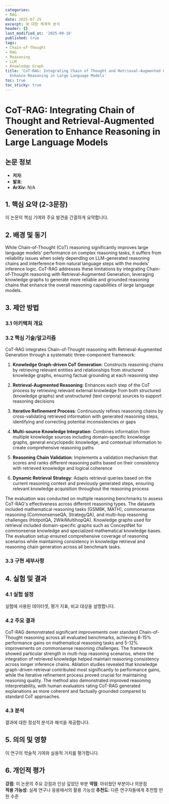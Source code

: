 ```yaml
---
categories:
- RAG
date: 2025-07-25
excerpt: 에 대한 체계적 분석
header: {}
last_modified_at: '2025-09-16'
published: true
tags:
- Chain-of-Thought
- RAG
- Reasoning
- LLM
- Knowledge Graph
title: 'CoT-RAG: Integrating Chain of Thought and Retrieval-Augmented Generation to
  Enhance Reasoning in Large Language Models'
toc: true
toc_sticky: true
---
```


# CoT-RAG: Integrating Chain of Thought and Retrieval-Augmented Generation to Enhance Reasoning in Large Language Models

## 논문 정보
- **저자**: 
- **발표**: 
- **ArXiv**: N/A

## 1. 핵심 요약 (2-3문장)
이 논문의 핵심 기여와 주요 발견을 간결하게 요약합니다.

## 2. 배경 및 동기
While Chain-of-Thought (CoT) reasoning significantly improves large language models' performance on complex reasoning tasks, it suffers from reliability issues when solely depending on LLM-generated reasoning chains and interference from natural language steps with the models' inference logic. CoT-RAG addresses these limitations by integrating Chain-of-Thought reasoning with Retrieval-Augmented Generation, leveraging knowledge graphs to generate more reliable and grounded reasoning chains that enhance the overall reasoning capabilities of large language models.

## 3. 제안 방법

### 3.1 아키텍처 개요


### 3.2 핵심 기술/알고리즘
CoT-RAG integrates Chain-of-Thought reasoning with Retrieval-Augmented Generation through a systematic three-component framework:

1. **Knowledge Graph-driven CoT Generation**: Constructs reasoning chains by retrieving relevant entities and relationships from structured knowledge graphs, ensuring factual grounding at each reasoning step

2. **Retrieval-Augmented Reasoning**: Enhances each step of the CoT process by retrieving relevant external knowledge from both structured (knowledge graphs) and unstructured (text corpora) sources to support reasoning decisions

3. **Iterative Refinement Process**: Continuously refines reasoning chains by cross-validating retrieved information with generated reasoning steps, identifying and correcting potential inconsistencies or gaps

4. **Multi-source Knowledge Integration**: Combines information from multiple knowledge sources including domain-specific knowledge graphs, general encyclopedic knowledge, and contextual information to create comprehensive reasoning paths

5. **Reasoning Chain Validation**: Implements a validation mechanism that scores and ranks different reasoning paths based on their consistency with retrieved knowledge and logical coherence

6. **Dynamic Retrieval Strategy**: Adapts retrieval queries based on the current reasoning context and previously generated steps, ensuring relevant knowledge acquisition throughout the reasoning process



The evaluation was conducted on multiple reasoning benchmarks to assess CoT-RAG's effectiveness across different reasoning types. The datasets included mathematical reasoning tasks (GSM8K, MATH), commonsense reasoning (CommonsenseQA, StrategyQA), and multi-hop reasoning challenges (HotpotQA, 2WikiMultihopQA). Knowledge graphs used for retrieval included domain-specific graphs such as ConceptNet for commonsense knowledge and specialized mathematical knowledge bases. The evaluation setup ensured comprehensive coverage of reasoning scenarios while maintaining consistency in knowledge retrieval and reasoning chain generation across all benchmark tasks.

### 3.3 구현 세부사항


## 4. 실험 및 결과

### 4.1 실험 설정
실험에 사용된 데이터셋, 평가 지표, 비교 대상을 설명합니다.

### 4.2 주요 결과


CoT-RAG demonstrated significant improvements over standard Chain-of-Thought reasoning across all evaluated benchmarks, achieving 8-15% performance gains on mathematical reasoning tasks and 5-12% improvements on commonsense reasoning challenges. The framework showed particular strength in multi-hop reasoning scenarios, where the integration of retrieved knowledge helped maintain reasoning consistency across longer inference chains. Ablation studies revealed that knowledge graph-driven retrieval contributed most significantly to performance gains, while the iterative refinement process proved crucial for maintaining reasoning quality. The method also demonstrated improved reasoning interpretability, with human evaluators rating CoT-RAG generated explanations as more coherent and factually grounded compared to standard CoT approaches.

### 4.3 분석
결과에 대한 정성적 분석과 해석을 제공합니다.

## 5. 의의 및 영향
이 연구의 학술적 기여와 실용적 가치를 평가합니다.

## 6. 개인적 평가

**강점**: 이 논문의 주요 강점과 인상 깊었던 부분
**약점**: 아쉬웠던 부분이나 의문점  
**적용 가능성**: 실제 연구나 응용에서의 활용 가능성
**추천도**: 다른 연구자들에게 추천할 만한 수준

